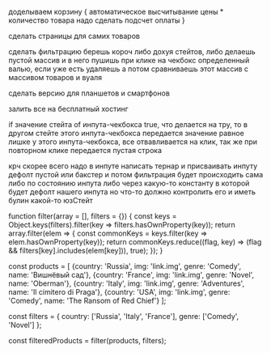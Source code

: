 доделываем корзину {
    автоматическое высчитывание цены * количество товара
    надо сделать подсчет оплаты
}

сделать страницы для самих товаров

сделать фильтрацию 
берешь короч либо дохуя стейтов, либо делаешь пустой массив и в него пушишь при клике на чекбокс 
определенный валью, если уже есть удаляешь
а потом сравниваешь этот массив с массивом товаров и вуаля

сделать версию для планшетов и смартфонов

залить все на бесплатный хостинг






 





if значение стейта of инпута-чекбокса true, что делается на тру, то в другом стейте этого инпута-чекбокса передается значение равное 
лишке у этого инпута-чекбокса, все отвавливается на клик, так же при повторном клике передается пустая строка

крч скорее всего надо в инпуте написать тернар и присваивать инпуту 
дефолт пустой или бакстер и потом фильтрация будет происходить сама
либо по состоянию инпута либо через какую-то константу в которой будет 
дефолт нашего инпута но что-то должно контролить его и иметь булин
какой-то юзСтейт


function filter(array = [], filters = {}) {
    const keys = Object.keys(filters).filter(key => filters.hasOwnProperty(key));
    return array.filter(elem => {
        const commonKeys = keys.filter(key => elem.hasOwnProperty(key));
        return commonKeys.reduce((flag, key) => (flag && filters[key].includes(elem[key])), true);
    });
}

const products = [
    {country: 'Russia', img: 'link.img', genre: 'Comedy', name: 'Вишнёвый сад'},
    {country: 'France', img: 'link.img', genre: 'Novel', name: 'Oberman'},
    {country: 'Italy', img: 'link.img', genre: 'Adventures', name: 'Il cimitero di Praga'},
    {country: 'USA', img: 'link.img', genre: 'Comedy', name: 'The Ransom of Red Chief'}
];

const filters = {
    country: ['Russia', 'Italy', 'France'],
    genre: ['Comedy', 'Novel']
};

const filteredProducts = filter(products, filters);

